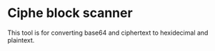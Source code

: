 # Ciphe block scanner
This tool is for converting base64 and ciphertext to hexidecimal and plaintext.
